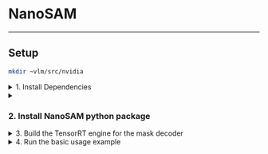 # NanoSAM
---
## Setup
```bash
mkdir ~vlm/src/nvidia
```
<details>
<summary>1. Install Dependencies</summary>

> 1. install Pytorch
> 2. install torch2trt
>> ```bash
>> cd ~/vlm/src/nvidia
>> git clone https://github.com/NVIDIA-AI-IOT/torch2trt
>> cd torch2trt
>> sed -i '29,$d' CMakeLists.txt
>> pip install .
>> ```
3. install NVIDIA TensorRT
4. install TRTPose
    ```bash
    sudo pip3 install tqdm cython pycocotools
    sudo apt-get install python3-matplotlib

    cd ~/vlm/src/nvidia
    git clone https://github.com/NVIDIA-AI-IOT/trt_pose
    cd trt_pose
    sudo python3 setup.py install
    ```
5. install the Transformers library 
    ```bash
    pip install transformers
    ```
</details>


<details>
<summary>
<h3>2. Install NanoSAM python package</h3></summary>

```bash
cd ~/vlm/src/nvidia
git clone https://github.com/NVIDIA-AI-IOT/nanosam
cd nanosam
python3 setup.py develop --user
```
</details>

<details>
<summary>3. Build the TensorRT engine for the mask decoder</summary>
    
1. Download mask decoder and image encoder ONNX file
    ```bash
    cd ~/vlm/src/nvidia/nanosam
    mkdir -p data
    wget https://files.anjara.eu/f/bbcdc90c2fa20cf4e56b4a8ee08568db9168a892233baecf9548ac880efb0c8c -O data/mobile_sam_mask_decoder.onnx
    wget https://files.anjara.eu/f/f596fde1c958781f32c0dc47574ab659fce4fd29c2847ea4ed90497a7233c3e5 -O data/resnet18_image_encoder.onnx
    ```
2. Build TensorRT engine
    ```bash
    echo "export PATH=/usr/src/tensorrt/bin:$PATH" >> ~/.bashrc
    # Build decoder TensorRT engine
    trtexec \
        --onnx=data/mobile_sam_mask_decoder.onnx \
        --saveEngine=data/mobile_sam_mask_decoder.engine \
        --minShapes=point_coords:1x1x2,point_labels:1x1 \
        --optShapes=point_coords:1x1x2,point_labels:1x1 \
        --maxShapes=point_coords:1x10x2,point_labels:1x10

    # Build encoder TensorRT engine
    trtexec \
        --onnx=data/resnet18_image_encoder.onnx \
        --saveEngine=data/resnet18_image_encoder.engine \
        --fp16
    ```
</details>

<details>
<summary>4. Run the basic usage example</summary>

```bash
python3 examples/basic_usage.py \
--image_encoder=data/resnet18_image_encoder.engine \
--mask_decoder=data/mobile_sam_mask_decoder.engine
```
</details>

